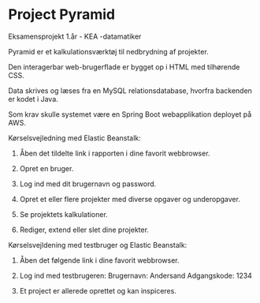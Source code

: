 # Project Pyramid
Eksamensprojekt 1.år - KEA -datamatiker


Pyramid er et kalkulationsværktøj til nedbrydning af projekter.

Den interagerbar web-brugerflade er bygget op i HTML med tilhørende CSS. 

Data skrives og læses fra en MySQL relationsdatabase, hvorfra backenden er kodet i Java. 

Som krav skulle systemet være en Spring Boot webapplikation deployet på AWS. 


Kørselsvejledning med Elastic Beanstalk:

1. Åben det tildelte link i rapporten i dine favorit webbrowser.

2. Opret en bruger.

3. Log ind med dit brugernavn og password.

4. Opret et eller flere projekter med diverse opgaver og underopgaver.

5. Se projektets kalkulationer.

5. Rediger, extend eller slet dine projekter.

Kørselsvejldening med testbruger og Elastic Beanstalk:

1. Åben det følgende link i dine favorit webbrowser.

2. Log ind med testbrugeren:
    Brugernavn: Andersand
    Adgangskode: 1234

3. Et project er allerede oprettet og kan inspiceres.
